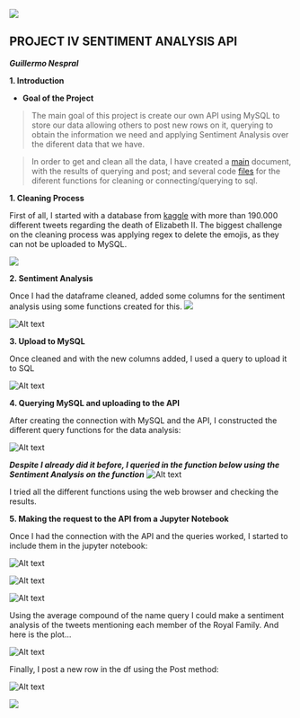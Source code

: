 ![](https://github.com/GuilleNes/project-IV-sentiment-analysis-api/blob/main/data/Portada.png)


 ## PROJECT IV SENTIMENT ANALYSIS API
***Guillermo Nespral***


**1. Introduction**

- **Goal of the Project**

> The main goal of this project is create our own API using MySQL to store our data allowing others to post new rows on it, querying to obtain the information we need and applying Sentiment Analysis over the diferent data that we have.


>In order to get and clean all the data, I have created a [main](https://github.com/GuilleNes/project-IV-sentiment-analysis-api/blob/main/main.ipynb) document, with the results of querying and post; and several code [files](https://github.com/GuilleNes/project-IV-sentiment-analysis-api/tree/main/src) for the diferent functions for cleaning or connecting/querying to sql.


**1. Cleaning Process**

First of all, I started with a database from [kaggle](https://www.kaggle.com/) with more than 190.000 different tweets regarding the death of Elizabeth II.  The biggest challenge on the cleaning process was applying regex to delete the emojis, as they can not be uploaded to MySQL.



![](https://github.com/GuilleNes/project-IV-sentiment-analysis-api/blob/main/data/Regex.jpg)


**2. Sentiment Analysis**

Once I had the dataframe cleaned, added some columns for the sentiment analysis using some functions created for this.
![](https://github.com/GuilleNes/project-IV-sentiment-analysis-api/blob/main/data/Sentiment_analysis.jpg)

![Alt text](https://github.com/GuilleNes/project-IV-sentiment-analysis-api/blob/main/data/Sentiment_df.jpg)

**3. Upload to MySQL**

Once cleaned and with the new columns added, I used a query to upload it to SQL

![Alt text](https://github.com/GuilleNes/project-IV-sentiment-analysis-api/blob/main/data/Mysql_query.jpg)


**4. Querying MySQL and uploading to the API**

After creating the connection with MySQL and the API, I constructed the different query functions for the data analysis:

![Alt text](https://github.com/GuilleNes/project-IV-sentiment-analysis-api/blob/main/data/Querying_functions.jpg)

*****Despite I already did it before, I queried in the function below using the Sentiment Analysis on the function*****
![Alt text](https://github.com/GuilleNes/project-IV-sentiment-analysis-api/blob/main/data/API_functions.jpg)

I tried all the different functions using the web browser and checking the results.

**5. Making the request to the API from a Jupyter Notebook**

Once I had the connection with the API and the queries worked, I started to include them in the jupyter notebook:


![Alt text](https://github.com/GuilleNes/project-IV-sentiment-analysis-api/blob/main/data/Jupyter_query_1.jpg)


![Alt text](https://github.com/GuilleNes/project-IV-sentiment-analysis-api/blob/main/data/Jupyter_query_2.jpg)


![Alt text](https://github.com/GuilleNes/project-IV-sentiment-analysis-api/blob/main/data/Jupyter_query_3.jpg)


Using the average compound of the name query I could make a sentiment analysis of the tweets mentioning each member of the Royal Family. And here is the plot... 

![Alt text](https://github.com/GuilleNes/project-IV-sentiment-analysis-api/blob/main/data/Jupyter_query_5.jpg)


Finally, I post a new row in the df using the Post method:

![Alt text](https://github.com/GuilleNes/project-IV-sentiment-analysis-api/blob/main/data/Jupyter_query_4.jpg)


![](https://github.com/GuilleNes/project-IV-sentiment-analysis-api/blob/main/data/giphy.gif)





  



